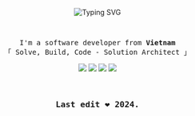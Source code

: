 <p align="center">
    <img src="https://readme-typing-svg.demolab.com?font=Fira+Code&pause=1000&width=435&lines=Hi%2C+My+name+is+Tung+Thanh" alt="Typing SVG" />
</p>

&nbsp;

<p align="center">
    <samp>
        I'm a software developer from <b>Vietnam</b>
        <br>
        「 Solve, Build, Code - Solution Architect</b> 」
    </samp>
</p>

<p align="center">
    <!-- Typescript -->
    <a style="text-decoration:none" href="https://github.com/cs-tungthanh?tab=repositories" target="_blank">
        <img src="https://img.shields.io/badge/TypeScript-007ACC?style=flat-square&logo=Typescript&logoColor=white">
    </a>
    <!-- Golang -->
    <a style="text-decoration:none" href="https://github.com/cs-tungthanh?tab=repositories" target="_blank">
        <img src="https://img.shields.io/badge/Go-00ADD8?style=flat-square&logo=go&logoColor=white">
    </a>
    <!-- Python -->
    <a style="text-decoration:none" href="https://github.com/cs-tungthanh?tab=repositories" target="_blank">
        <img src="https://img.shields.io/badge/Python-3776AB?style=flat-square&logo=Python&logoColor=white">
    </a>
    <!-- Nodejs -->
    <a style="text-decoration:none" href="https://github.com/cs-tungthanh?tab=repositories" target="_blank">
        <img src="https://img.shields.io/badge/Node.js-43853D?style=flat-square&logo=node.js&logoColor=white">
    </a>
</p>

&nbsp;

<!-- Footer -->
<h3 align="center"><samp>Last edit ❤️ 2024.</samp></h3>
